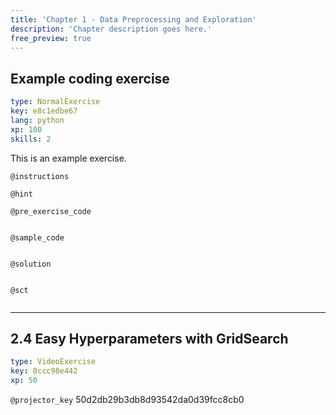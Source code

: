 ```yaml
---
title: 'Chapter 1 - Data Preprocessing and Exploration'
description: 'Chapter description goes here.'
free_preview: true
---
```


## Example coding exercise

```yaml
type: NormalExercise
key: e8c1edbe67
lang: python
xp: 100
skills: 2
```

This is an example exercise.

`@instructions`


`@hint`


`@pre_exercise_code`
```{python}

```

`@sample_code`
```{python}

```

`@solution`
```{python}

```

`@sct`
```{python}

```

---

## 2.4 Easy Hyperparameters with GridSearch

```yaml
type: VideoExercise
key: 0ccc98e442
xp: 50
```

`@projector_key`
50d2db29b3db8d93542da0d39fcc8cb0
